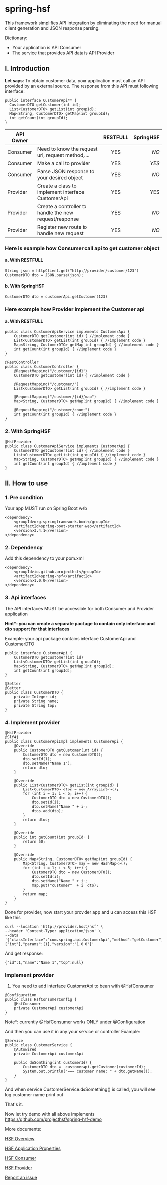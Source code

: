 # spring-hsf
This framework simplifies API integration by eliminating the need for manual client generation and JSON response parsing.

Dictionary:

- Your application is API Consumer
- The service that provides API data is API Provider

## I. Introduction
**Let says**: To obtain customer data, your application must call an API provided by an external source. The response from this API must following interface:
```
public interface CustomerApi** {
  CustomerDTO getCustomer(int id);
  List<CustomerDTO> getList(int groupId);
  Map<String, CustomerDTO> getMap(int groupId);
  int getCount(int groupId);
}
```


| API Owner |                                                        | RESTFULL | SpringHSF |
|---|--------------------------------------------------------|:--------:|----------:|
| Consumer | Need to know the request url, request method,....      |   YES    |      *NO* |
| Consumer | Make a call to provider                                |   YES    |     *YES* |
| Consumer | Parse JSON response to your desired object             |   YES    |      *NO* |
| Provider | Create a class to implement interface CustomerApi      |   YES    |       YES |
| Provider | Create a controller to handle the new request/response |   YES    |      *NO* |
| Provider | Register new route to handle new request               |   YES    |      *NO* |

### Here is example how Consumer call api to get customer object

#### a. With RESTFULL

``` 
String json = httpClient.get("http://provider/customer/123")
CustomerDTO dto = JSON.parse(json);
```

#### b. With SpringHSF

```
CustomerDTO dto = customerApi.getCustomer(123)
```

### Here example how Provider implement the Customer api

#### a. With RESTFULL

```
public class CustomerApiService implements CustomerApi {
    CustomerDTO getCustomer(int id) { //implement code }
    List<CustomerDTO> getList(int groupId) { //implement code }
    Map<String, CustomerDTO> getMap(int groupId) { //implement code }
    int getCount(int groupId) { //implement code }
}
```

```
@RestController
public class CustomerController {
    @RequestMapping("/customer/{id}")
    CustomerDTO getCustomer(int id) { //implement code }
    
    @RequestMapping("/customer/")
    List<CustomerDTO> getList(int groupId) { //implement code }
    
    @RequestMapping("/customer/{id}/map")
    Map<String, CustomerDTO> getMap(int groupId) { //implement code }
    
    @RequestMapping("/customer/count")
    int getCount(int groupId) { //implement code }
}
```


### 2. With SpringHSF

```
@HsfProvider
public class CustomerApiService implements CustomerApi {
    CustomerDTO getCustomer(int id) { //implement code }
    List<CustomerDTO> getList(int groupId) { //implement code }
    Map<String, CustomerDTO> getMap(int groupId) { //implement code }
    int getCount(int groupId) { //implement code }
}
```

## II. How to use

### 1. Pre condition

Your app MUST run on Spring Boot web
```
<dependency>
    <groupId>org.springframework.boot</groupId>
    <artifactId>spring-boot-starter-web</artifactId>
    <version>3.4.1</version>
</dependency>
```

### 2. Dependency 

Add this dependency to your pom.xml
```
<dependency>
    <groupId>io.github.projecthsf</groupId>
    <artifactId>spring-hsf</artifactId>
    <version>1.0.0</version>
</dependency>
```

### 3. Api interfaces

The API interfaces MUST be accessible  for both Consumer and Provider application

**Hint\*: you can create a separate package to contain only interface and dto support for that interfaces**

Example: your api package contains interface CustomerApi and CustomerDTO
```
public interface CustomerApi {
    CustomerDTO getCustomer(int id);
    List<CustomerDTO> getList(int groupId);
    Map<String, CustomerDTO> getMap(int groupId);
    int getCount(int groupId);
}

@Setter
@Getter
public class CustomerDTO {
    private Integer id;
    private String name;
    private String top;
}
```

### 4. Implement provider

```
@HsfProvider
@Slf4j
public class CustomerApiImpl implements CustomerApi {
    @Override
    public CustomerDTO getCustomer(int id) {
        CustomerDTO dto = new CustomerDTO();
        dto.setId(1);
        dto.setName("Name 1");
        return dto;
    }

    @Override
    public List<CustomerDTO> getList(int groupId) {
        List<CustomerDTO> dtos = new ArrayList<>();
        for (int i = 1; i < 5; i++) {
            CustomerDTO dto = new CustomerDTO();
            dto.setId(i);
            dto.setName("Name " + i);
            dtos.add(dto);
        }
        return dtos;
    }

    @Override
    public int getCount(int groupId) {
        return 50;
    }

    @Override
    public Map<String, CustomerDTO> getMap(int groupId) {
        Map<String, CustomerDTO> map = new HashMap<>();
        for (int i = 1; i < 5; i++) {
            CustomerDTO dto = new CustomerDTO();
            dto.setId(i);
            dto.setName("Name " + i);
            map.put("customer"  + i, dto);
        }
        return map;
    }
}
```
Done for provider, now start your provider app and u can access this HSF like this

```
curl --location 'http://provider.host/hsf' \
--header 'Content-Type: application/json' \
--data '{"classInterface":"com.spring.api.CustomerApi","method":"getCustomer","paramTypes":["int"],"params":[1],"version":"1.0.0"}'
```

And get response:
```
{"id":1,"name":"Name 1","top":null}
```


### Implement provider
1. You need to add interface CustomerApi to bean with @HsfConsumer

```
@Configuration
public class HsfConsumerConfig {
    @HsfConsumer
    private CustomerApi customerApi;
}
```

Note*: currently @HsfConsumer works ONLY under @Configuration

And then you can use it in any your service or controller
Example:
```
@Service
public class CustomerService {
    @Autowired
    private CustomerApi customerApi;
    
    public doSomthing(int customerId) {
        CustomerDTO dto =  customerApi.getCustomer(customerId);
        System.out.println("=== customer name: " + dto.getName());
    }
}
```

And when service CustomerService.doSomething() is called, you will see log customer name print out

That's it.

Now let try demo with all above implements https://github.com/projecthsf/spring-hsf-demo

More documents:

[HSF Overview](https://github.com/projecthsf/spring-hsf/blob/main/docs/overview.md)

[HSF Application Properties](https://github.com/projecthsf/spring-hsf/blob/main/docs/properties.md)

[HSF Consumer](https://github.com/projecthsf/spring-hsf/blob/main/docs/consumer.md)

[HSF Provider](https://github.com/projecthsf/spring-hsf/blob/main/docs/provider.md)

[Report an issue](https://github.com/projecthsf/spring-hsf/issues)

